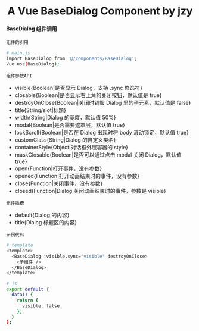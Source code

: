 <h1 align="center">
  A Vue BaseDialog Component by jzy
</h1>

#### BaseDialog 组件调用

`组件的引用`

```bash
# main.js
import BaseDialog from '@/components/BaseDialog';
Vue.use(BaseDialog);
```

`组件参数API`

- visible{Boolean|是否显示 Dialog，支持 .sync 修饰符}
- closable{Boolean|是否显示右上角的关闭按钮，默认值是 true}
- destroyOnClose{Boolean|关闭时销毁 Dialog 里的子元素，默认值是 false}
- title{String/slot|标题}
- width{String|Dialog 的宽度，默认值 50%}
- modal{Boolean|是否需要遮罩层，默认值 true}
- lockScroll{Boolean|是否在 Dialog 出现时将 body 滚动锁定，默认值 true}
- customClass{String|Dialog 的自定义类名}
- containerStyle{Object|对话框外层容器的 style}
- maskClosable{Boolean|是否可以通过点击 modal 关闭 Dialog，默认值 true}
- open{Function|打开事件，没有参数}
- opened{Function|打开动画结束时的事件，没有参数}
- close{Function|关闭事件，没有参数}
- closed{Function|Dialog 关闭动画结束时的事件，参数是 visible}

`组件插槽`

- default{Dialog 的内容}
- title{Dialog 标题区的内容}

`示例代码`

```bash
# template
<template>
  <BaseDialog :visible.sync="visible" destroyOnClose>
    <子组件 />
  </BaseDialog>
</template>

# js
export default {
  data() {
    return {
      visible: false
    };
  }
};
```
